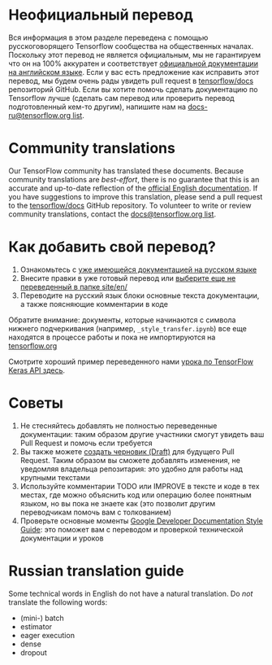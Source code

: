 # Неофициальный перевод

Вся информация в этом разделе переведена с помощью русскоговорящего Tensorflow
сообщества на общественных началах. Поскольку этот перевод не является
официальным, мы не гарантируем что он на 100% аккуратен и соответствует
[официальной документации на английском языке](https://www.tensorflow.org/?hl=en).
Если у вас есть предложение как исправить этот перевод, мы будем очень рады
увидеть pull request в [tensorflow/docs](https://github.com/tensorflow/docs)
репозиторий GitHub. Если вы хотите помочь сделать документацию по Tensorflow
лучше (сделать сам перевод или проверить перевод подготовленный кем-то другим),
напишите нам на
[docs-ru@tensorflow.org list](https://groups.google.com/a/tensorflow.org/forum/#!forum/docs-ru).

# Community translations

Our TensorFlow community has translated these documents. Because community
translations are *best-effort*, there is no guarantee that this is an accurate
and up-to-date reflection of the
[official English documentation](https://www.tensorflow.org/?hl=en). 
If you have suggestions to improve this translation, please send a pull request 
to the [tensorflow/docs](https://github.com/tensorflow/docs) GitHub repository. 
To volunteer to write or review community translations, contact the
[docs@tensorflow.org list](https://groups.google.com/a/tensorflow.org/forum/#!forum/docs).

# Как добавить свой перевод?

1. Ознакомьтесь с [уже имеющейся документацией на русском языке](https://github.com/tensorflow/docs/tree/master/site/ru)
2. Внесите правки в уже готовый перевод или [выберите еще не переведенный в папке site/en/](https://github.com/tensorflow/docs/tree/master/site/en)
3. Переводите на русский язык блоки основные текста документации, а также поясняющие комментарии в коде

Обратите внимание: документы, которые начинаются с символа нижнего подчеркивания (например, `_style_transfer.ipynb`) все еще находятся в процессе работы и пока не импортируются на [tensorflow.org](https://www.tensorflow.org/)

Смотрите хороший пример переведенного нами [урока по TensorFlow Keras API здесь](https://github.com/tensorflow/docs/blob/master/site/ru/tutorials/keras/basic_classification.ipynb).

# Советы

1. Не стесняйтесь добавлять не полностью переведенные документации: таким образом другие участники смогут увидеть ваш Pull Request и помочь если требуется
2. Вы также можете [создать черновик (Draft)](https://help.github.com/en/articles/about-pull-requests#draft-pull-requests) для будущего Pull Request. Таким образом вы сможете добавлять изменения, не уведомляя владельца репозитария: это удобно для работы над крупными текстами
3. Используйте комментарии TODO или IMPROVE в тексте и коде в тех местах, где можно объяснить код или операцию более понятным языком, но вы пока не знаете как (это позволит другим переводчикам помочь вам с толкованием)
4. Проверьте основные моменты [Google Developer Documentation Style Guide](https://developers.google.com/style/highlights): это поможет вам с переводом и проверкой технической документации и уроков

# Russian translation guide

Some technical words in English do not have a natural translation. Do *not*
translate the following words:

*   (mini-) batch
*   estimator
*   eager execution
*   dense
*   dropout
